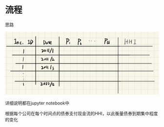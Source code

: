 # 流程

思路

![流程图](./images/IMG_0005.jpg)

详细说明都在jupyter notebook中

根据每个公司在每个时间点的债券支付现金流的HHI，以此衡量债券到期集中程度的变化

